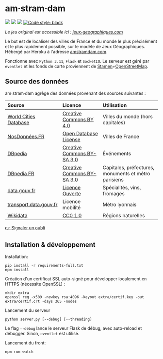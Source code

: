 # am·stram·dam

<a href="https://github.com/felix-martel/amstramdam/actions"><img src="https://img.shields.io/github/actions/workflow/status/felix-martel/amstramdam/ci.yml"></a>
<a href="https://github.com/felix-martel/amstramdam/releases"><img src="https://img.shields.io/github/v/release/felix-martel/amstramdam"></a>
<a href="https://github.com/felix-martel/amstramdam/commits/master"><img src="https://img.shields.io/github/last-commit/felix-martel/amstramdam"></a>
<a href="https://github.com/psf/black"><img alt="Code style: black" src="https://img.shields.io/badge/code%20style-black-000000.svg"></a>

*Le jeu original est accessible ici : [jeux-geographiques.com](https://www.jeux-geographiques.com/)*

Le but est de localiser des villes de France et du monde le plus précisément et le plus rapidement possible, 
sur le modèle de Jeux Géographiques. Hébergé par Heroku à l'adresse [amstramdam.com](https://www.amstramdam.com). 

Fonctionne avec `Python 3.11`, `Flask` et `SocketIO`. Le serveur est géré par `eventlet` 
et les fonds de carte proviennent de 
[Stamen](http://maps.stamen.com/#toner/12/37.7706/-122.3782)+[OpenStreetMap](http://openstreetmap.org/). 



## Source des données

am·stram·dam agrège des données provenant des sources suivantes :

| Source | Licence | Utilisation |
| :-     | :-      | :-          |
| [World Cities Database](https://simplemaps.com/data/world-cities) | [Creative Commons BY 4.0](https://creativecommons.org/licenses/by/4.0/) | Villes du monde (hors capitales) |
| [NosDonnées.FR](https://www.data.gouv.fr/fr/datasets/listes-des-communes-geolocalisees-par-regions-departements-circonscriptions-nd/) | [Open Database License](https://opendatacommons.org/licenses/odbl/summary/) | Villes de France |
| [DBpedia](http://dbpedia.org) | [Creative Commons BY-SA 3.0](http://en.wikipedia.org/wiki/Wikipedia:Text_of_Creative_Commons_Attribution-ShareAlike_3.0_Unported_License) | Événements |
| [DBpedia FR](http://fr.dbpedia.org) | [Creative Commons BY-SA 3.0](http://en.wikipedia.org/wiki/Wikipedia:Text_of_Creative_Commons_Attribution-ShareAlike_3.0_Unported_License) | Capitales, préfectures, monuments et métro parisiens |
| [data.gouv.fr](https://www.data.gouv.fr/fr/datasets/aires-et-produits-aoc-aop-et-igp/) | [Licence Ouverte](https://www.etalab.gouv.fr/wp-content/uploads/2014/05/Licence_Ouverte.pdf) | Spécialités, vins, fromages |
| [transport.data.gouv.fr](https://transport.data.gouv.fr/datasets/horaires-theoriques-du-reseau-transports-en-commun-lyonnais?locale=en) | Licence mobilité | Métro lyonnais |
| [Wikidata](https://www.wikidata.org) | [CC0 1.0](https://creativecommons.org/publicdomain/zero/1.0/) | Régions naturelles |

[👉 Signaler un oubli](https://github.com/felix-martel/amstramdam/issues/new/choose)


## Installation & développement

Installation:
```
pip install -r requirements-full.txt
npm install
```

Création d'un certificat SSL auto-signé pour développer localement en HTTPS (nécessite OpenSSL) : 
```
mkdir extra
openssl req -x509 -newkey rsa:4096 -keyout extra/certif.key -out extra/certif.crt -days 365 -nodes
```

Lancement du serveur 
```
python server.py [--debug] [--threading]
```
Le flag `--debug` lance le serveur Flask de débug, avec auto-reload et débugger. Sinon, `eventlet` est utilisé.

Lancement du front:
```shell
npm run watch
```
